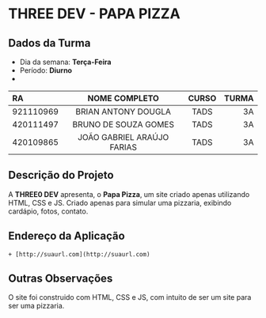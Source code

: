 # **THREE DEV - PAPA PIZZA**

## Dados da Turma
* Dia da semana: **Terça-Feira**
* Período: **Diurno**
* 

|   RA   |  NOME COMPLETO  |    CURSO    |    TURMA    |
| :---         |     :---:      |      :---:      |          ---: |
| 921110969  | BRIAN ANTONY DOUGLA    |  TADS    | 3A     |
| 420111497    | BRUNO DE SOUZA GOMES      | TADS     | 3A     |
| 420109865    | JOÃO GABRIEL ARAÚJO FARIAS     | TADS     | 3A     |


## Descrição do Projeto
A **THREE0 DEV** apresenta, o **Papa Pizza**, um site criado apenas utilizando HTML, CSS e JS. Criado apenas para simular uma pizzaria, exibindo cardápio, fotos, contato.

## Endereço da Aplicação

	+ [http://suaurl.com](http://suaurl.com)

## Outras Observações
O site foi construido com HTML, CSS e JS, com intuito de ser um site para ser uma pizzaria.
